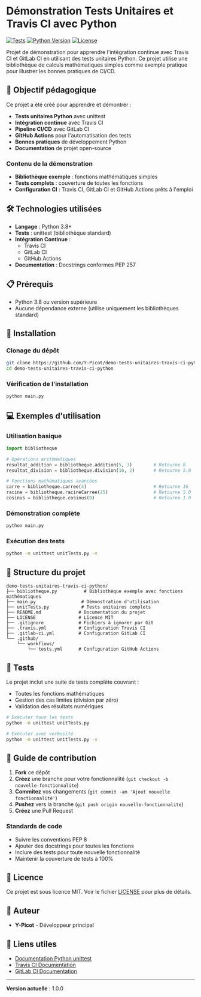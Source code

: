 # Démonstration Tests Unitaires et Travis CI avec Python

[![Tests](https://github.com/Y-Picot/demo-tests-unitaires-travis-ci-python/actions/workflows/tests.yml/badge.svg)](https://github.com/Y-Picot/demo-tests-unitaires-travis-ci-python/actions/workflows/tests.yml)
[![Python Version](https://img.shields.io/badge/python-3.8+-blue.svg)](https://python.org)
[![License](https://img.shields.io/badge/license-MIT-green.svg)](LICENSE)

Projet de démonstration pour apprendre l'intégration continue avec Travis CI et GitLab CI en utilisant des tests unitaires Python. Ce projet utilise une bibliothèque de calculs mathématiques simples comme exemple pratique pour illustrer les bonnes pratiques de CI/CD.

## 🎯 Objectif pédagogique

Ce projet a été créé pour apprendre et démontrer :
- **Tests unitaires Python** avec unittest
- **Intégration continue** avec Travis CI
- **Pipeline CI/CD** avec GitLab CI
- **GitHub Actions** pour l'automatisation des tests
- **Bonnes pratiques** de développement Python
- **Documentation** de projet open-source

### Contenu de la démonstration
- **Bibliothèque exemple** : fonctions mathématiques simples
- **Tests complets** : couverture de toutes les fonctions
- **Configuration CI** : Travis CI, GitLab CI et GitHub Actions prêts à l'emploi

## 🛠️ Technologies utilisées

- **Langage** : Python 3.8+
- **Tests** : unittest (bibliothèque standard)
- **Intégration Continue** :
  - Travis CI
  - GitLab CI
  - GitHub Actions
- **Documentation** : Docstrings conformes PEP 257

## 📋 Prérequis

- Python 3.8 ou version supérieure
- Aucune dépendance externe (utilise uniquement les bibliothèques standard)

## 🚀 Installation

### Clonage du dépôt
```bash
git clone https://github.com/Y-Picot/demo-tests-unitaires-travis-ci-python.git
cd demo-tests-unitaires-travis-ci-python
```

### Vérification de l'installation
```bash
python main.py
```

## 💻 Exemples d'utilisation

### Utilisation basique
```python
import bibliotheque

# Opérations arithmétiques
resultat_addition = bibliotheque.addition(5, 3)        # Retourne 8
resultat_division = bibliotheque.division(10, 2)       # Retourne 5.0

# Fonctions mathématiques avancées
carre = bibliotheque.carree(4)                         # Retourne 16
racine = bibliotheque.racineCarree(25)                 # Retourne 5.0
cosinus = bibliotheque.cosinus(0)                      # Retourne 1.0
```

### Démonstration complète
```bash
python main.py
```

### Exécution des tests
```bash
python -m unittest unitTests.py -v
```

## 📁 Structure du projet

```
demo-tests-unitaires-travis-ci-python/
├── bibliotheque.py          # Bibliothèque exemple avec fonctions mathématiques
├── main.py                 # Démonstration d'utilisation
├── unitTests.py            # Tests unitaires complets  
├── README.md              # Documentation du projet
├── LICENSE                # Licence MIT
├── .gitignore             # Fichiers à ignorer par Git
├── .travis.yml            # Configuration Travis CI
├── .gitlab-ci.yml         # Configuration GitLab CI
└── .github/
    └── workflows/
        └── tests.yml      # Configuration GitHub Actions
```

## 🧪 Tests

Le projet inclut une suite de tests complète couvrant :
- Toutes les fonctions mathématiques
- Gestion des cas limites (division par zéro)
- Validation des résultats numériques

```bash
# Exécuter tous les tests
python -m unittest unitTests.py

# Exécuter avec verbosité
python -m unittest unitTests.py -v
```

## 🤝 Guide de contribution

1. **Fork** ce dépôt
2. **Créez** une branche pour votre fonctionnalité (`git checkout -b nouvelle-fonctionnalite`)
3. **Commitez** vos changements (`git commit -am 'Ajout nouvelle fonctionnalité'`)
4. **Pushez** vers la branche (`git push origin nouvelle-fonctionnalite`)
5. **Créez** une Pull Request

### Standards de code
- Suivre les conventions PEP 8
- Ajouter des docstrings pour toutes les fonctions
- Inclure des tests pour toute nouvelle fonctionnalité
- Maintenir la couverture de tests à 100%

## 📄 Licence

Ce projet est sous licence MIT. Voir le fichier [LICENSE](LICENSE) pour plus de détails.

## 👥 Auteur

- **Y-Picot** - Développeur principal

## 🔗 Liens utiles

- [Documentation Python unittest](https://docs.python.org/3/library/unittest.html)
- [Travis CI Documentation](https://docs.travis-ci.com/)
- [GitLab CI Documentation](https://docs.gitlab.com/ee/ci/)

---

**Version actuelle** : 1.0.0